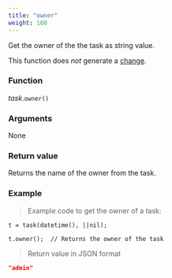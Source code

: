 ```yaml
---
title: "owner"
weight: 160
---
```


Get the owner of the the task as string value.

This function does *not* generate a [change](../../../overview/changes).

### Function

*task*.`owner()`

### Arguments

None

### Return value

Returns the name of the owner from the task.

### Example

> Example code to get the owner of a task:

```thingsdb,json_response
t = task(datetime(), ||nil);

t.owner();  // Returns the owner of the task
```

> Return value in JSON format

```json
"admin"
```